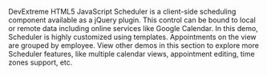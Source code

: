 DevExtreme HTML5 JavaScript Scheduler is a client-side scheduling component available as a jQuery plugin. This control can be bound to local or remote data including online services like Google Calendar. In this demo, Scheduler is highly customized using templates. Appointments on the view are grouped by employee. View other demos in this section to explore more Scheduler features, like multiple calendar views, appointment editing, time zones support, etc.